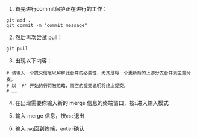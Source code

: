 1. 首先进行commit保护正在进行的工作：

```
git add .
git commit -m "commit message"
```

2. 然后再次尝试 pull：

```shell
git pull
```

3. 出现以下内容：

```
# 请输入一个提交信息以解释此合并的必要性，尤其是将一个更新后的上游分支合并到主题分支。
# 以 '#' 开始的行将被忽略，而空的提交说明将终止提交。
# ……
```

4. 在出现需要你输入新的 merge 信息的终端窗口，按`i`进入输入模式

5. 输入 merge 信息，按`esc`退出

6. 输入`:wq`回到终端，`enter`确认
